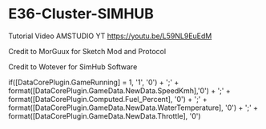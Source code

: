 # E36-Cluster-SIMHUB
Tutorial Video AMSTUDIO YT https://youtu.be/L59NL9EuEdM 

Credit to MorGuux for Sketch Mod and Protocol

Credit to Wotever for SimHub Software


if([DataCorePlugin.GameRunning] = 1, '1', '0') + ';' +
format([DataCorePlugin.GameData.NewData.SpeedKmh],'0') + ';' + 
format([DataCorePlugin.Computed.Fuel_Percent], '0') + ';' +
format([DataCorePlugin.GameData.NewData.WaterTemperature], '0') + ';' + 
format([DataCorePlugin.GameData.NewData.Throttle], '0')

